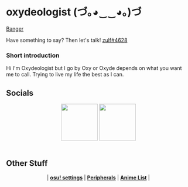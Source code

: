 # oxydeologist (づ｡◕‿‿◕｡)づ

<a href="https://www.youtube.com/watch?v=9qRBOqfTTCQ">Banger</a>

Have something to say? Then let's talk! <a class="click-to-copy" data-tooltip-hide-events="mouseleave" data-tooltip-pin-position="true" data-tooltip-position="bottom center" href="#" data-orig-title="click to copy to clipboard" data-hasqtip="10" aria-describedby="qtip-10">zulf#4628<i class="fas fa-paste click-to-copy__icon"></i></a>

### Short introduction
Hi I'm Oxydeologist but I go by Oxy or Oxyde depends on what you want me to call. Trying to live my life the best as I can.


## Socials
<p align="center">
  <a href="https://twitter.com/yabaiokushii">
  <img src="https://i.imgur.com/PUQ5uWf.png" 
       width="100" 
       height="100"></a>
  <a href="https://osu.ppy.sh/u/oxydeologist">
  <img src="https://i.imgur.com/79GpYI7.png"  
       width="100" 
       height="100"></a>
  <br></br>
  </p>
  
   ## Other Stuff
  <p align="center">
  |
  <b><a href="settings.md">osu! settings</a></b> |
  <b><a href="gear.md">Peripherals</a></b> |
  <b><a href="animelist.md">Anime List</a></b> |
</p>
